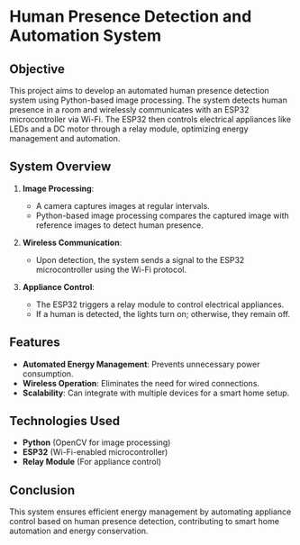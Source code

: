# **Human Presence Detection and Automation System**  

## **Objective**  
This project aims to develop an automated human presence detection system using Python-based image processing. The system detects human presence in a room and wirelessly communicates with an ESP32 microcontroller via Wi-Fi. The ESP32 then controls electrical appliances like LEDs and a DC motor through a relay module, optimizing energy management and automation.  

## **System Overview**  
1. **Image Processing**:  
   - A camera captures images at regular intervals.  
   - Python-based image processing compares the captured image with reference images to detect human presence.  

2. **Wireless Communication**:  
   - Upon detection, the system sends a signal to the ESP32 microcontroller using the Wi-Fi protocol.  

3. **Appliance Control**:  
   - The ESP32 triggers a relay module to control electrical appliances.  
   - If a human is detected, the lights turn on; otherwise, they remain off.  

## **Features**  
- **Automated Energy Management**: Prevents unnecessary power consumption.  
- **Wireless Operation**: Eliminates the need for wired connections.  
- **Scalability**: Can integrate with multiple devices for a smart home setup.  

## **Technologies Used**  
- **Python** (OpenCV for image processing)  
- **ESP32** (Wi-Fi-enabled microcontroller)  
- **Relay Module** (For appliance control)  

## **Conclusion**  
This system ensures efficient energy management by automating appliance control based on human presence detection, contributing to smart home automation and energy conservation.
